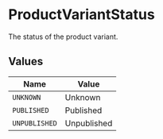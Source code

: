 # ProductVariantStatus

The status of the product variant.


## Values

| Name          | Value         |
| ------------- | ------------- |
| `UNKNOWN`     | Unknown       |
| `PUBLISHED`   | Published     |
| `UNPUBLISHED` | Unpublished   |